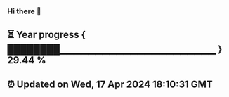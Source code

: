 ### Hi there 👋
⏳ Year progress { ████████▁▁▁▁▁▁▁▁▁▁▁▁▁▁▁▁▁▁▁▁▁▁ } 29.44 %
---
⏰ Updated on Wed, 17 Apr 2024 18:10:31 GMT
---

